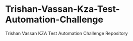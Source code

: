 # Trishan-Vassan-Kza-Test-Automation-Challenge
Trishan Vassan KZA Test Automation Challenge Repository
